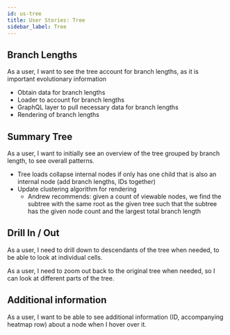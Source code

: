 ```yaml
---
id: us-tree
title: User Stories: Tree
sidebar_label: Tree
---
```


## Branch Lengths

As a user, I want to see the tree account for branch lengths, as it is important evolutionary information

- Obtain data for branch lengths
- Loader to account for branch lengths
- GraphQL layer to pull necessary data for branch lengths
- Rendering of branch lengths

## Summary Tree

As a user, I want to initially see an overview of the tree grouped by branch length, to see overall patterns.

- Tree loads collapse internal nodes if only has one child that is also an internal node (add branch lengths, IDs together)
- Update clustering algorithm for rendering
  - Andrew recommends: given a count of viewable nodes, we find the subtree with the same root as the given tree such that the subtree has the given node count and the largest total branch length

## Drill In / Out

As a user, I need to drill down to descendants of the tree when needed, to be able to look at individual cells.

As a user, I need to zoom out back to the original tree when needed, so I can look at different parts of the tree.

## Additional information

As a user, I want to be able to see additional information (ID, accompanying heatmap row) about a node when I hover over it.
